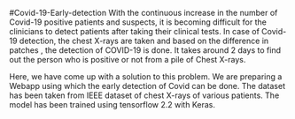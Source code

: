 #Covid-19-Early-detection
With the continuous increase in the number of Covid-19 positive patients and suspects, it is becoming difficult for the clinicians to detect patients after taking their clinical tests. In case of Covid-19 detection, the chest X-rays are taken and based on the difference in patches , the detection of COVID-19 is done. It takes around 2 days to find out the person who is positive or not from a pile of Chest X-rays.

Here, we have come up with a solution to this problem. We are preparing a Webapp using which the early detection of Covid can be done.
The dataset has been taken from IEEE dataset of chest X-rays of various patients. The model has been trained using tensorflow 2.2 with Keras.
